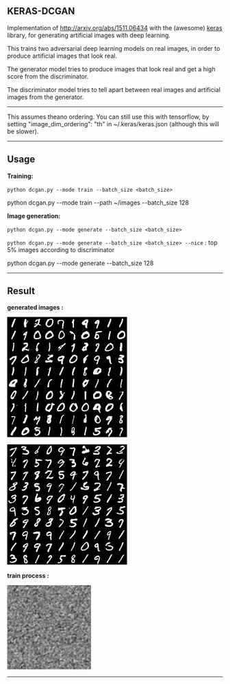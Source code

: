 ## KERAS-DCGAN ##

Implementation of http://arxiv.org/abs/1511.06434 with the (awesome) [keras](https://github.com/fchollet/keras) library, for generating artificial images with deep learning.



This trains two adversarial deep learning models on real images, in order to produce artificial images that look real.



The generator model tries to produce images that look real and get a high score from the discriminator.



The discriminator model tries to tell apart between real images and artificial images from the generator.


---

This assumes theano ordering.
You can still use this with tensorflow, by setting "image_dim_ordering": "th" in ~/.keras/keras.json (although this will be slower).

---

## Usage


**Training:**

 `python dcgan.py --mode train --batch_size <batch_size>`



  python dcgan.py --mode train --path ~/images --batch_size 128



**Image generation:**

`python dcgan.py --mode generate --batch_size <batch_size>`



`python dcgan.py --mode generate --batch_size <batch_size> --nice` : top 5% images according to discriminator



python dcgan.py --mode generate --batch_size 128


---


## Result



**generated images :** 



![generated_image.png](./assets/generated_image.png)





![nice_generated_image.png](./assets/nice_generated_image.png)





**train process :**



![training_process.gif](./assets/training_process.gif)





---
